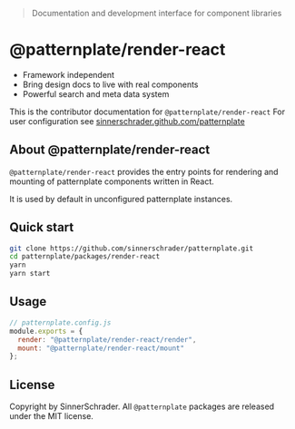 > Documentation and development interface for component libraries

# @patternplate/render-react

* Framework independent
* Bring design docs to live with real components
* Powerful search and meta data system

This is the contributor documentation for `@patternplate/render-react`
For user configuration see [sinnerschrader.github.com/patternplate](https://sinnerschrader.github.com/patternplate)

## About @patternplate/render-react

`@patternplate/render-react` provides the entry points for rendering and mounting
of patternplate components written in React. 

It is used by default in unconfigured patternplate instances.

## Quick start

```sh
git clone https://github.com/sinnerschrader/patternplate.git
cd patternplate/packages/render-react
yarn
yarn start
```

## Usage

```js
// patternplate.config.js
module.exports = {
  render: "@patternplate/render-react/render",
  mount: "@patternplate/render-react/mount"
};
```

## License

Copyright by SinnerSchrader. All `@patternplate` packages are released under the MIT license.

